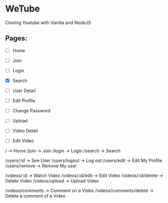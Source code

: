 # WeTube

Cloning Youtube with Vanilla and NodeJS

## Pages:

- [ ] Home
- [ ] Join
- [ ] Login
- [x] Search
- [ ] User Detail
- [ ] Edit Profile
- [ ] Change Password
- [ ] Upload
- [ ] Video Detail
- [ ] Edit Video


/ -> Home
/join -> Join
/login -> Login
/search -> Search


/users/:id -> See User
/users/logout -> Log out
/users/edit -> Edit My Profile
/users/remove -> Remove My user


/videos/:id -> Watch Video
/videos/:id/edit -> Edit Video
/videos/:id/delete -> Delete Video
/videos/upload -> Upload Video

/videos/comments -> Comment on a Video
/videos/comments/delete -> Delete a comment of a Video